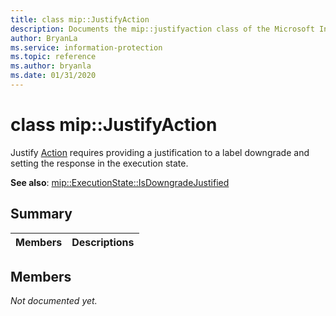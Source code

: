 ```yaml
---
title: class mip::JustifyAction 
description: Documents the mip::justifyaction class of the Microsoft Information Protection (MIP) SDK.
author: BryanLa
ms.service: information-protection
ms.topic: reference
ms.author: bryanla
ms.date: 01/31/2020
---
```


# class mip::JustifyAction 
Justify [Action](undefined) requires providing a justification to a label downgrade and setting the response in the execution state.
  
**See also**: [mip::ExecutionState::IsDowngradeJustified](undefined)
  
## Summary
 Members                        | Descriptions                                
--------------------------------|---------------------------------------------
  
## Members
_Not documented yet._
